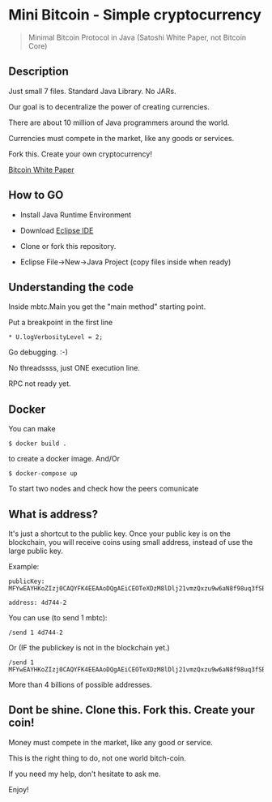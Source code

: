 # Mini Bitcoin - Simple cryptocurrency
> Minimal Bitcoin Protocol in Java (Satoshi White Paper, not Bitcoin Core)

## Description
Just small 7 files. Standard Java Library. No JARs.

Our goal is to decentralize the power of creating currencies. 

There are about 10 million of Java programmers around the world.

Currencies must compete in the market, like any goods or services. 

Fork this. Create your own cryptocurrency!

[Bitcoin White Paper](https://bitcoin.org/bitcoin.pdf)

## How to GO
* Install Java Runtime Environment

* Download [Eclipse IDE](https://www.eclipse.org/downloads/)

* Clone or fork this repository.

* Eclipse File->New->Java Project (copy files inside when ready)

## Understanding the code
Inside mbtc.Main you get the "main method" starting point.

Put a breakpoint in the first line 

```
* U.logVerbosityLevel = 2;
```

Go debugging. :-)

No threadssss, just ONE execution line.

RPC not ready yet.

## Docker
You can make

```
$ docker build .
```
to create a docker image.
And/Or 

```
$ docker-compose up
```

To start two nodes and check how the peers comunicate


## What is address?
It's just a shortcut to the public key. Once your public key is on the blockchain, you will receive coins using small 
address, instead of use the large public key.

Example: 

```
publicKey: MFYwEAYHKoZIzj0CAQYFK4EEAAoDQgAEiCEOTeXDzM8lDlj21vmzQxzu9w6aN8f98uq3fSBwBQtL627QBvH0Rk8xsT9leiYtByp815SNPEcxS0cFXEm4IA==

address: 4d744-2
```
You can use (to send 1 mbtc):

```
/send 1 4d744-2 
```

Or (IF the publickey is not in the blockchain yet.)

```
/send 1 MFYwEAYHKoZIzj0CAQYFK4EEAAoDQgAEiCEOTeXDzM8lDlj21vmzQxzu9w6aN8f98uq3fSBwBQtL627QBvH0Rk8xsT9leiYtByp815SNPEcxS0cFXEm4IA==
```

More than 4 billions of possible addresses.

## Dont be shine. Clone this. Fork this. Create your coin!
Money must compete in the market, like any good or service.

This is the right thing to do, not one world bitch-coin.

If you need my help, don't hesitate to ask me.

Enjoy!